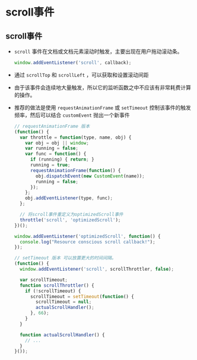# scroll事件

## scroll事件

*   `scroll` 事件在文档或文档元素滚动时触发，主要出现在用户拖动滚动条。

    ```javascript
    window.addEventListener('scroll', callback);
    ```

*   通过 `scrollTop` 和 `scrollLeft` ，可以获取和设置滚动间距

*   由于该事件会连续地大量触发，所以它的监听函数之中不应该有非常耗费计算的操作。

*   推荐的做法是使用 `requestAnimationFrame` 或 `setTimeout` 控制该事件的触发频率，然后可以结合 `customEvent` 抛出一个新事件

    ```javascript
    // requestAnimationFrame 版本
    (function() {
      var throttle = function(type, name, obj) {
        var obj = obj || window;
        var running = false;
        var func = function() {
          if (running) { return; }
          running = true;
          requestAnimationFrame(function() {
            obj.dispatchEvent(new CustomEvent(name));
            running = false;
          });
        };
        obj.addEventListener(type, func);
      };

      // 将scroll事件重定义为optimizedScroll事件
      throttle('scroll', 'optimizedScroll');
    })();

    window.addEventListener('optimizedScroll', function() {
      console.log("Resource conscious scroll callback!");
    });
    ```

    ```javascript
    // setTimeout 版本 可以放置更大的时间间隔。
    (function() {
      window.addEventListener('scroll', scrollThrottler, false);

      var scrollTimeout;
      function scrollThrottler() {
        if (!scrollTimeout) {
          scrollTimeout = setTimeout(function() {
            scrollTimeout = null;
            actualScrollHandler();
          }, 66);
        }
      }

      function actualScrollHandler() {
        // ...
      }
    }());
    ```
